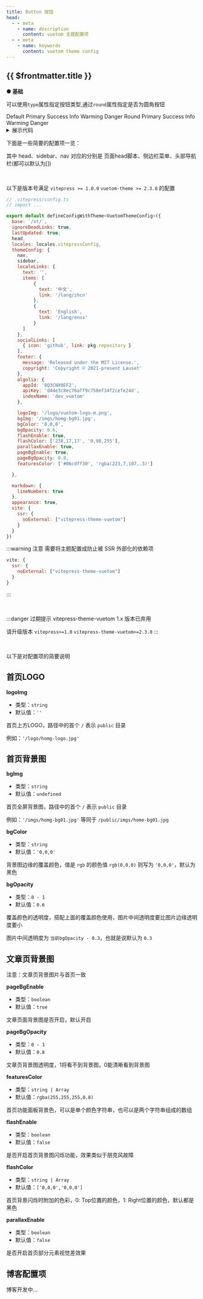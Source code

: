 ```yaml
--- 
title: Button 按钮
head:
  - - meta
    - name: description
      content: vuetom 主题配置项
  - - meta
    - name: keywords
      content: vuetom theme config
---
```


## {{ $frontmatter.title }}
**● 基础**

可以使用`type`属性指定按钮类型,通过`round`属性指定是否为圆角按钮
<div class="borderBox">
<k-space>
<k-button type="default">Default</k-button>
<k-button type="primary">Primary</k-button>
<k-button type="success">Success</k-button>
<k-button type="info">Info</k-button>
<k-button type="warming">Warming</k-button>
<k-button type="danger">Danger</k-button>
</k-space>
<k-space>
    <k-button type="default" round>Round</k-button>
    <k-button type="primary" round>Primary</k-button>
    <k-button type="success" round>Success</k-button>
    <k-button type="info" round>Info</k-button>
    <k-button type="warming" round>Warming</k-button>
    <k-button type="danger" round>Danger</k-button>
</k-space>
<k-space>
    <k-button type="default" icon="k-icon-shezhi-xianxing"></k-button>
    <k-button type="default" icon="k-icon-address_book_line"></k-button>
    <k-button type="default" icon="k-icon-search_line"></k-button>
    <k-button type="default" icon="k-icon-volume_mute_line"></k-button>
    <k-button type="default" icon="k-icon-star_line"></k-button>
    <k-button type="default" icon="k-icon-shop_line"></k-button>
</k-space>
</div>

<details>
<summary>展示代码</summary>

  ```vue
  <template>
  <k-space>
      <k-button type="default">Default</k-button>
      <k-button type="primary">Primary</k-button>
      <k-button type="success">Success</k-button>
      <k-button type="info">Info</k-button>
      <k-button type="warming">Warming</k-button>
      <k-button type="danger">Danger</k-button>
  </k-space>
  <k-space>
      <k-button type="default" round>Round</k-button>
      <k-button type="primary" round>Primary</k-button>
      <k-button type="success" round>Success</k-button>
      <k-button type="info" round>Info</k-button>
      <k-button type="warming" round>Warming</k-button>
      <k-button type="danger" round>Danger</k-button>
  </k-space>
  <k-space>
      <k-button type="default" icon="k-icon-shezhi-xianxing"></k-button>
      <k-button type="default" icon="k-icon-address_book_line"></k-button>
      <k-button type="default" icon="k-icon-search_line"></k-button>
      <k-button type="default" icon="k-icon-volume_mute_line"></k-button>
      <k-button type="default" icon="k-icon-star_line"></k-button>
      <k-button type="default" icon="k-icon-shop_line"></k-button>
  </k-space>
  </template>
  ```
</details>


下面是一些简要的配置项一览：

其中 head、sidebar、nav 对应的分别是 页面head脚本、侧边栏菜单、头部导航栏(都可以默认为[])

<br>

以下是版本号满足 `vitepress >= 1.0.0` `vuetom-theme >= 2.3.0` 的配置

```js macos
// .vitepress/config.ts
// import ...

export default defineConfigWithTheme<VuetomThemeConfig>({
  base: `/vt/`,
  ignoreDeadLinks: true,
  lastUpdated: true,
  head,
  locales: locales.vitepressConfig,
  themeConfig: {
    nav,
    sidebar,
    localeLinks: {
      text: '',
      items: [
          {
            text: '中文',
            link: '/lang/zhcn'
          },
          {
            text: 'English',
            link: '/lang/enus'
          }
      ]
    },
    socialLinks: [
      { icon: 'github', link: pkg.repository }
    ],
    footer: {
      message: 'Released under the MIT License.',
      copyright: 'Copyright © 2021-present Lauset'
    },
    algolia: {
      appId: '8Q3CNX0EF2',
      apiKey: 'd44e3c8ec76aff9c758ef34f2cefe24d',
      indexName: 'dev_vuetom'
    },

    logoImg: '/logo/vuetom-logo-m.png',
    bgImg: '/imgs/homg-bg01.jpg',
    bgColor: '0,0,0',
    bgOpacity: 0.6,
    flashEnable: true,
    flashColor: ['238,17,17', '0,98,255'],
    parallaxEnable: true,
    pageBgEnable: true,
    pageBgOpacity: 0.8,
    featuresColor: ['#06cdff30', 'rgba(223,7,107,.3)']

  },

  markdown: {
    lineNumbers: true
  },
  appearance: true,
  vite: {
    ssr: {
      noExternal: ["vitepress-theme-vuetom"]
    }
  }
})
```

:::warning 注意
需要将主题配置成防止被 SSR 外部化的依赖项

```js
vite: {
  ssr: {
    noExternal: ["vitepress-theme-vuetom"]
  }
}
```

:::

<br>

:::danger 过期提示
vitepress-theme-vuetom 1.x 版本已弃用

请升级版本 `vitepress>=1.0` `vitepress-theme-vuetom>=2.3.0`
:::

<br />

以下是对配置项的简要说明

## 首页LOGO

**logoImg**

- 类型：`string`
- 默认值：`''`

首页上方LOGO，路径中的首个 `/` 表示 `public` 目录

例如：`'/logo/homg-logo.jpg'`

## 首页背景图

**bgImg**

- 类型：`string`
- 默认值：`undefined`

首页全屏背景图，路径中的首个 `/` 表示 `public` 目录

例如：`'/imgs/homg-bg01.jpg'` 等同于 `/public/imgs/home-bg01.jpg`

**bgColor**

- 类型：`string`
- 默认值：`'0,0,0'`

背景图边缘的覆盖颜色，值是 `rgb` 的颜色值 `rgb(0,0,0)` 则写为 `'0,0,0'`，默认为黑色

**bgOpacity**

- 类型：`0 - 1`
- 默认值：`0.6`

覆盖颜色的透明度，搭配上面的覆盖颜色使用，图片中间透明度要比图片边缘透明度要小

图片中间透明度为 `当前bgOpacity - 0.3`，也就是说默认为 `0.3`

## 文章页背景图

注意：文章页背景图片与首页一致

**pageBgEnable**

- 类型：`boolean`
- 默认值：`true`

文章页面背景图是否开启，默认开启

**pageBgOpacity**

- 类型：`0 - 1`
- 默认值：`0.8`

文章页背景图透明度，1将看不到背景图，0能清晰看到背景图

**featuresColor**

- 类型：`string | Array`
- 默认值：`rgba(255,255,255,0.8)`

首页功能面板背景色，可以是单个颜色字符串，也可以是两个字符串组成的数组

**flashEnable**

- 类型：`boolean`
- 默认值：`false`
  
是否开启首页背景图闪烁功能，效果类似于朋克风故障

**flashColor**

- 类型：`string | Array`
- 默认值：`['0,0,0','0,0,0']`

首页背景闪烁时附加的色彩，0: Top位置的颜色，1: Right位置的颜色，默认都是黑色

**parallaxEnable**

- 类型：`boolean`
- 默认值：`false`
  
是否开启首页部分元素视觉差效果

## 博客配置项

博客开发中...
